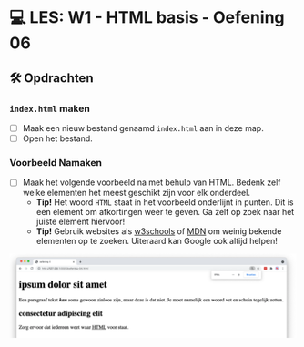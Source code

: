 # 💻 LES: W1 - HTML basis - Oefening 06

## 🛠️ Opdrachten

### `index.html` maken

 - [ ] Maak een nieuw bestand genaamd `index.html` aan in deze map.
 - [ ] Open het bestand.

### Voorbeeld Namaken

 - [ ] Maak het volgende voorbeeld na met behulp van HTML. Bedenk zelf welke elementen het meest geschikt zijn voor elk onderdeel.
    - **Tip!** Het woord `HTML` staat in het voorbeeld onderlijnt in punten. Dit is een element om afkortingen weer te geven. Ga zelf op zoek naar het juiste element hiervoor!
    - **Tip!** Gebruik websites als [w3schools](https://www.w3schools.com) of [MDN](https://developer.mozilla.org/en-US/docs/Web/HTML) om weinig bekende elementen op te zoeken. Uiteraard kan Google ook altijd helpen!

![Alt text](image.png)